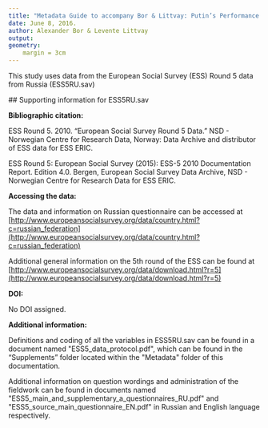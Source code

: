 ```yaml
---
title: "Metadata Guide to accompany Bor & Littvay: Putin’s Performance Dilemma – Is the Perception of the Economy Losing Relevance in Russia?"
date: June 8, 2016. 
author: Alexander Bor & Levente Littvay
output:  
geometry:
    margin = 3cm
---
```


This study uses data from the European Social Survey (ESS) Round 5 data from Russia (ESS5RU.sav)

## Supporting information for ESS5RU.sav


__Bibliographic citation:__

ESS Round 5. 2010. “European Social Survey Round 5 Data.” NSD - Norwegian Centre for Research Data, Norway: Data Archive and distributor of ESS data for ESS ERIC.  

ESS Round 5: European Social Survey (2015): ESS-5 2010 Documentation Report. Edition 4.0. Bergen, European Social Survey Data Archive, NSD - Norwegian Centre for Research Data for ESS ERIC.

__Accessing the data:__

The data and information on Russian questionnaire can be accessed at [http://www.europeansocialsurvey.org/data/country.html?c=russian_federation](http://www.europeansocialsurvey.org/data/country.html?c=russian_federation)

Additional general information on the 5th round of the ESS can be found at [http://www.europeansocialsurvey.org/data/download.html?r=5](http://www.europeansocialsurvey.org/data/download.html?r=5)

__DOI:__ 

No DOI assigned.

__Additional information:__

Definitions and coding of all the variables in ESS5RU.sav can be found in a document named "ESS5_data_protocol.pdf", which can be found in the “Supplements” folder located within the "Metadata" folder of this documentation. 

Additional information on question wordings and administration of the fieldwork can be found in documents named "ESS5_main_and_supplementary_a_questionnaires_RU.pdf" and "ESS5_source_main_questionnaire_EN.pdf" in Russian and English language respectively. 

